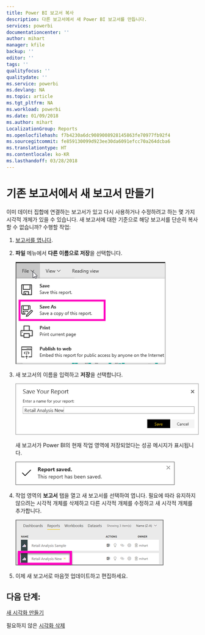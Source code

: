 ```yaml
---
title: Power BI 보고서 복사
description: 다른 보고서에서 새 Power BI 보고서를 만듭니다.
services: powerbi
documentationcenter: ''
author: mihart
manager: kfile
backup: ''
editor: ''
tags: ''
qualityfocus: ''
qualitydate: ''
ms.service: powerbi
ms.devlang: NA
ms.topic: article
ms.tgt_pltfrm: NA
ms.workload: powerbi
ms.date: 01/09/2018
ms.author: mihart
LocalizationGroup: Reports
ms.openlocfilehash: f7b4230a6dc9089008928145863fe70977fb92f4
ms.sourcegitcommit: fe859130099d923ee30da6091efcc70a264dcba6
ms.translationtype: HT
ms.contentlocale: ko-KR
ms.lasthandoff: 03/28/2018
---
```

# <a name="create-a-new-report-from-an-existing-report"></a>기존 보고서에서 새 보고서 만들기
이미 데이터 집합에 연결하는 보고서가 있고 다시 사용하거나 수정하려고 하는 몇 가지 시각적 개체가 있을 수 있습니다.  새 보고서에 대한 기준으로 해당 보고서를 단순히 복사할 수 없습니까?  수행할 작업:

1. [보고서를 엽니다](service-report-open.md).
2. **파일** 메뉴에서 **다른 이름으로 저장**을 선택합니다.
   
   ![](media/power-bi-report-copy/powerbi-save-as.png)
3. 새 보고서의 이름을 입력하고 **저장**을 선택합니다.
   
   ![](media/power-bi-report-copy/savereport.png)
   
   새 보고서가 Power BI의 현재 작업 영역에 저장되었다는 성공 메시지가 표시됩니다.
   
   ![](media/power-bi-report-copy/savesuccess1.png)
4. 작업 영역의 **보고서** 탭을 열고 새 보고서를 선택하여 엽니다. 필요에 따라 유지하지 않으려는 시각적 개체를 삭제하고 다른 시각적 개체를 수정하고 새 시각적 개체를 추가합니다.
   
   ![](media/power-bi-report-copy/power-bi-workspace.png)
5. 이제 새 보고서로 마음껏 업데이트하고 편집하세요.

## <a name="next-steps"></a>다음 단계:
[새 시각화 만들기](power-bi-report-add-visualizations-ii.md)

필요하지 않은 [시각화 삭제](service-delete.md)

